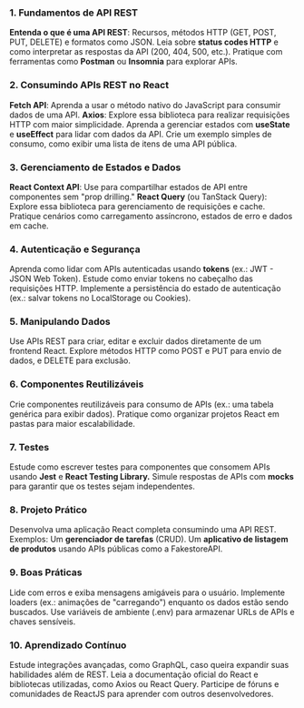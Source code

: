 
### **1. Fundamentos de API REST**

**Entenda o que é uma API REST**: Recursos, métodos HTTP (GET, POST, PUT, DELETE) e formatos como JSON.
Leia sobre **status codes HTTP** e como interpretar as respostas da API (200, 404, 500, etc.).
Pratique com ferramentas como **Postman** ou **Insomnia** para explorar APIs.

### **2. Consumindo APIs REST no React**

**Fetch API**: Aprenda a usar o método nativo do JavaScript para consumir dados de uma API.
**Axios**: Explore essa biblioteca para realizar requisições HTTP com maior simplicidade.
Aprenda a gerenciar estados com **useState** e **useEffect** para lidar com dados da API.
Crie um exemplo simples de consumo, como exibir uma lista de itens de uma API pública.

### **3. Gerenciamento de Estados e Dados**

**React Context API**: Use para compartilhar estados de API entre componentes sem "prop drilling."
**React Query** (ou TanStack Query): Explore essa biblioteca para gerenciamento de requisições e cache.
Pratique cenários como carregamento assíncrono, estados de erro e dados em cache.

### **4. Autenticação e Segurança**

Aprenda como lidar com APIs autenticadas usando **tokens** (ex.: JWT - JSON Web Token).
Estude como enviar tokens no cabeçalho das requisições HTTP.
Implemente a persistência do estado de autenticação (ex.: salvar tokens no LocalStorage ou Cookies).

### **5. Manipulando Dados**

Use APIs REST para criar, editar e excluir dados diretamente de um frontend React.
Explore métodos HTTP como POST e PUT para envio de dados, e DELETE para exclusão.

### **6. Componentes Reutilizáveis**

Crie componentes reutilizáveis para consumo de APIs (ex.: uma tabela genérica para exibir dados).
Pratique como organizar projetos React em pastas para maior escalabilidade.

### **7. Testes**

Estude como escrever testes para componentes que consomem APIs usando **Jest** e **React Testing Library.**
Simule respostas de APIs com **mocks** para garantir que os testes sejam independentes.

### **8. Projeto Prático**

Desenvolva uma aplicação React completa consumindo uma API REST. Exemplos:
 Um **gerenciador de tarefas** (CRUD).
Um **aplicativo de listagem de produtos** usando APIs públicas como a FakestoreAPI.

### **9. Boas Práticas**

Lide com erros e exiba mensagens amigáveis para o usuário.
Implemente loaders (ex.: animações de "carregando") enquanto os dados estão sendo buscados.
Use variáveis de ambiente (.env) para armazenar URLs de APIs e chaves sensíveis.

### **10. Aprendizado Contínuo**

Estude integrações avançadas, como GraphQL, caso queira expandir suas habilidades além de REST.
Leia a documentação oficial do React e bibliotecas utilizadas, como Axios ou React Query.
Participe de fóruns e comunidades de ReactJS para aprender com outros desenvolvedores.


